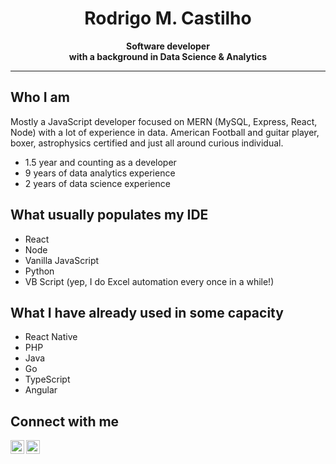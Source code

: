 # <center>Rodrigo M. Castilho</center>
<center><b><span style="fontsize: 4em">Software developer</span></center>
<center>with a background in Data Science & Analytics</center></b>
<hr />

## Who I am
Mostly a JavaScript developer focused on MERN (MySQL, Express, React, Node) with a lot of experience in data. American Football and guitar player, boxer, astrophysics certified and just all around curious individual.
  - 1.5 year and counting as a developer
  - 9 years of data analytics experience
  - 2 years of data science experience

## What usually populates my IDE
- React
- Node
- Vanilla JavaScript
- Python
- VB Script (yep, I do Excel automation every once in a while!)

## What I have already used in some capacity
- React Native
- PHP
- Java
- Go
- TypeScript
- Angular

## Connect with me
<a target="_blank" href="https://www.linkedin.com/in/rmcastilho/">
  <img align="left" alt="LinkedIn" width="22px" src="https://cdn.jsdelivr.net/npm/simple-icons@v3/icons/linkedin.svg" />
</a>
<a target="_blank" href="mailto:rodrigo.m.castilho@outlook.com">
  <img align="left" alt="E-mail" width="22px" src="https://cdn.jsdelivr.net/npm/simple-icons@3.12.1/icons/microsoftoutlook.svg" />
</a>
